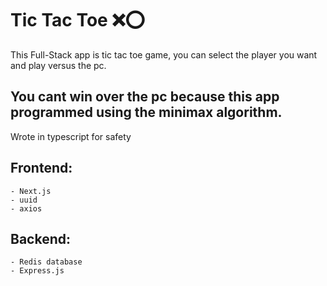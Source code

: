 # Tic Tac Toe ❌⭕

This Full-Stack app is tic tac toe game, you can select the player you want and play versus the pc.

## You cant win over the pc because this app programmed using the minimax algorithm.

Wrote in typescript for safety

## Frontend:

    - Next.js
    - uuid
    - axios

## Backend:

    - Redis database
    - Express.js
